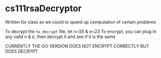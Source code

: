 # cs111rsaDecryptor
Written for class as we could to speed up computation of certain problems

To decrypt the `to_decrypt` file, let n=55 & e=23
To encrypt, you can plug in any valid n & e, then decrypt it and see if it is the same

CURRENTLY THE GO VERSION DOES NOT ENCRYPT CORRECTLY BUT DOES DECRYPT
